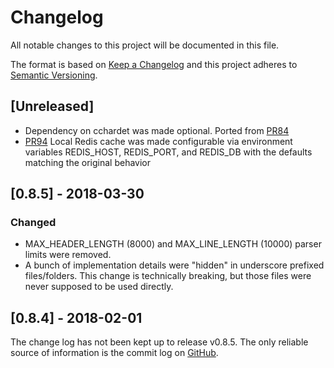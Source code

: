 # Changelog
All notable changes to this project will be documented in this file.

The format is based on [Keep a Changelog](http://keepachangelog.com/en/1.0.0/)
and this project adheres to [Semantic Versioning](http://semver.org/spec/v2.0.0.html).

## [Unreleased]
- Dependency on cchardet was made optional. Ported from [PR84](https://github.com/mailgun/flanker/pull/84)
- [PR94](https://github.com/mailgun/flanker/pull/94) Local Redis cache was made
 configurable via environment variables REDIS_HOST, REDIS_PORT, and REDIS_DB
 with the defaults matching the original behavior

## [0.8.5] - 2018-03-30
### Changed
- MAX_HEADER_LENGTH (8000) and MAX_LINE_LENGTH (10000) parser limits were
 removed. 
- A bunch of implementation details were "hidden" in underscore prefixed
 files/folders. This change is technically breaking, but those files were
 never supposed to be used directly. 

## [0.8.4] - 2018-02-01
The change log has not been kept up to release v0.8.5. The only reliable
 source of information is the commit log on [GitHub](https://github.com/mailgun/flanker/commits/master).
